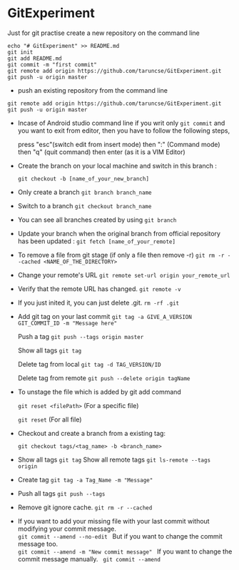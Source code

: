 # GitExperiment
Just for git practise
create a new repository on the command line

```
echo "# GitExperiment" >> README.md
git init 
git add README.md 
git commit -m "first commit" 
git remote add origin https://github.com/taruncse/GitExperiment.git 
git push -u origin master 
```

* push an existing repository from the command line 

```
git remote add origin https://github.com/taruncse/GitExperiment.git 
git push -u origin master
```
* Incase of Android studio command line if you writ only ```git commit``` and you want to exit from editor, 
  then you have to follow the following steps, 

  press "esc"(switch edit from insert mode) then ":" (Command mode) then "q" (quit command) then enter 
  (as it is a VIM Editor)

* Create the branch on your local machine and switch in this branch :

   ```git checkout -b [name_of_your_new_branch]```
    
* Only create a branch 
   ```git branch branch_name```
   
* Switch to a branch 
   ```git checkout branch_name```
* You can see all branches created by using 
   ```git branch```
* Update your branch when the original branch from official repository has been updated :
   ```git fetch [name_of_your_remote]```
   
* To remove a file from git stage (if only a file then remove -r) 
    ```git rm -r --cached <NAME_OF_THE_DIRECTORY>```
* Change your remote's URL ```git remote set-url origin your_remote_url```
* Verify that the remote URL has changed. ```git remote -v```
* If you just inited it, you can just delete .git. ```rm -rf .git```
* Add git tag on your last commit ```git tag -a GIVE_A_VERSION GIT_COMMIT_ID -m "Message here" ```

    Push a tag ```git push --tags origin master```
    
    Show all tags ```git tag```
    
    Delete tag from local ```git tag -d TAG_VERSION/ID```
    
    Delete tag from remote ```git push --delete origin tagName```
* To unstage the file which is added by git add command 

    ```git reset <filePath>``` (For a specific file)
    
    ```git reset``` (For all file)

* Checkout and create a branch from a existing tag:

   ```git checkout tags/<tag_name> -b <branch_name> ```
   
* Show all tags
   ```git tag```
    Show all remote tags
   ```git ls-remote --tags origin```
* Create tag
    ```git tag -a Tag_Name -m "Message"```    
* Push all tags 
    ```git push --tags```
* Remove git ignore cache.
   ```git rm -r --cached ```  
* If you want to add your missing file with your last commit without modifying your commit message.   
  ```git commit --amend --no-edit ```
  But if you want to change the commit message too.  
   ```git commit --amend -m "New commit message" ```
  If you want to change the commit message manually.
  ``` git commit --amend```

